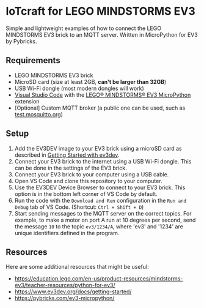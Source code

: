 # IoTcraft for LEGO MINDSTORMS EV3

Simple and lightweight examples of how to connect the LEGO MINDSTORMS EV3 brick to an MQTT server. Written in MicroPython for EV3 by Pybricks.

## Requirements

- LEGO MINDSTORMS EV3 brick
- MicroSD card (size at least 2GB, **can't be larger than 32GB**)
- USB Wi-Fi dongle (most modern dongles will work)
- [Visual Studio Code](https://code.visualstudio.com/) with the [LEGO® MINDSTORMS® EV3 MicroPython](vscode:extension/lego-education.ev3-micropython) extension
- [Optional] Custom MQTT broker (a public one can be used, such as [test.mosquitto.org](http://test.mosquitto.org/))

## Setup

1. Add the EV3DEV image to your EV3 brick using a microSD card as described in [Getting Started with ev3dev](https://www.ev3dev.org/docs/getting-started/).
2. Connect your EV3 brick to the internet using a USB Wi-Fi dongle. This can be done in the settings of the EV3 brick.
3. Connect your EV3 brick to your computer using a USB cable.
4. Open VS Code and clone this repository to your computer.
5. Use the EV3DEV Device Browser to connect to your EV3 brick. This option is in the bottom left corner of VS Code by default.
6. Run the code with the `Download and Run` configuration in the `Run and Debug` tab of VS Code. (Shortcut: `Ctrl + Shift + D`)
7. Start sending messages to the MQTT server on the correct topics. For example, to make a motor on port A run at 10 degrees per second, send the message `10` to the topic `ev3/1234/A`, where 'ev3' and '1234' are unique identifiers defined in the program.

## Resources

Here are some additional resources that might be useful:

- <https://education.lego.com/en-us/product-resources/mindstorms-ev3/teacher-resources/python-for-ev3/>
- <https://www.ev3dev.org/docs/getting-started/>
- <https://pybricks.com/ev3-micropython/>
